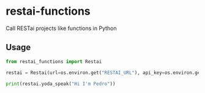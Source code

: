 # restai-functions

Call RESTai projects like functions in Python

## Usage

```python
from restai_functions import Restai

restai = Restai(url=os.environ.get("RESTAI_URL"), api_key=os.environ.get("RESTAI_KEY"), auto_load=True)

print(restai.yoda_speak("Hi I'm Pedro"))

```
